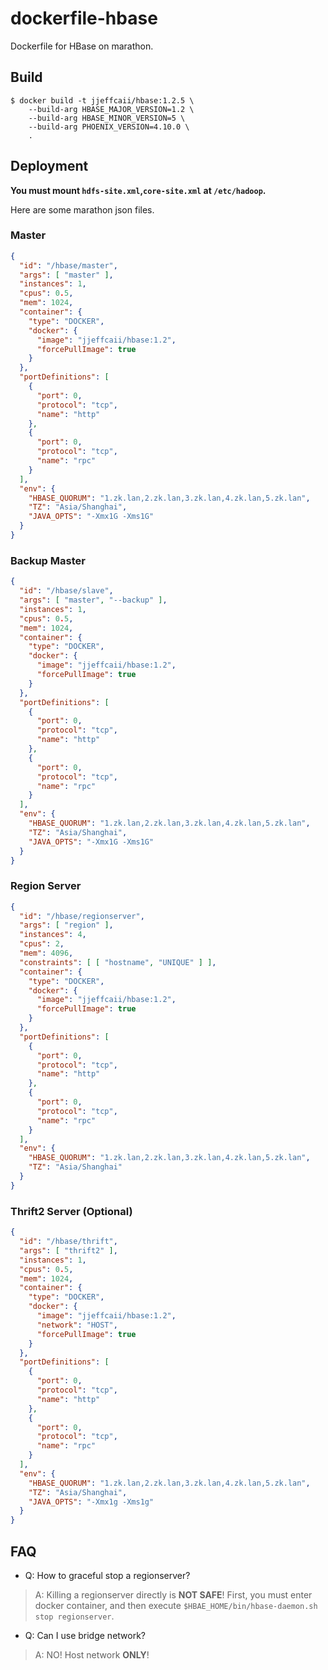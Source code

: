 # dockerfile-hbase
Dockerfile for HBase on marathon.

## Build

``` shell
$ docker build -t jjeffcaii/hbase:1.2.5 \
    --build-arg HBASE_MAJOR_VERSION=1.2 \
    --build-arg HBASE_MINOR_VERSION=5 \
    --build-arg PHOENIX_VERSION=4.10.0 \
    .
```


## Deployment

**You must mount `hdfs-site.xml`,`core-site.xml` at `/etc/hadoop`.**

Here are some marathon json files.

### Master

``` json
{
  "id": "/hbase/master",
  "args": [ "master" ],
  "instances": 1,
  "cpus": 0.5,
  "mem": 1024,
  "container": {
    "type": "DOCKER",
    "docker": {
      "image": "jjeffcaii/hbase:1.2",
      "forcePullImage": true
    }
  },
  "portDefinitions": [
    {
      "port": 0,
      "protocol": "tcp",
      "name": "http"
    },
    {
      "port": 0,
      "protocol": "tcp",
      "name": "rpc"
    }
  ],
  "env": {
    "HBASE_QUORUM": "1.zk.lan,2.zk.lan,3.zk.lan,4.zk.lan,5.zk.lan",
    "TZ": "Asia/Shanghai",
    "JAVA_OPTS": "-Xmx1G -Xms1G"
  }
}
```

### Backup Master

``` json
{
  "id": "/hbase/slave",
  "args": [ "master", "--backup" ],
  "instances": 1,
  "cpus": 0.5,
  "mem": 1024,
  "container": {
    "type": "DOCKER",
    "docker": {
      "image": "jjeffcaii/hbase:1.2",
      "forcePullImage": true
    }
  },
  "portDefinitions": [
    {
      "port": 0,
      "protocol": "tcp",
      "name": "http"
    },
    {
      "port": 0,
      "protocol": "tcp",
      "name": "rpc"
    }
  ],
  "env": {
    "HBASE_QUORUM": "1.zk.lan,2.zk.lan,3.zk.lan,4.zk.lan,5.zk.lan",
    "TZ": "Asia/Shanghai",
    "JAVA_OPTS": "-Xmx1G -Xms1G"
  }
}
```

### Region Server

``` json
{
  "id": "/hbase/regionserver",
  "args": [ "region" ],
  "instances": 4,
  "cpus": 2,
  "mem": 4096,
  "constraints": [ [ "hostname", "UNIQUE" ] ],
  "container": {
    "type": "DOCKER",
    "docker": {
      "image": "jjeffcaii/hbase:1.2",
      "forcePullImage": true
    }
  },
  "portDefinitions": [
    {
      "port": 0,
      "protocol": "tcp",
      "name": "http"
    },
    {
      "port": 0,
      "protocol": "tcp",
      "name": "rpc"
    }
  ],
  "env": {
    "HBASE_QUORUM": "1.zk.lan,2.zk.lan,3.zk.lan,4.zk.lan,5.zk.lan",
    "TZ": "Asia/Shanghai"
  }
}
```

### Thrift2 Server (Optional)

``` json
{
  "id": "/hbase/thrift",
  "args": [ "thrift2" ],
  "instances": 1,
  "cpus": 0.5,
  "mem": 1024,
  "container": {
    "type": "DOCKER",
    "docker": {
      "image": "jjeffcaii/hbase:1.2",
      "network": "HOST",
      "forcePullImage": true
    }
  },
  "portDefinitions": [
    {
      "port": 0,
      "protocol": "tcp",
      "name": "http"
    },
    {
      "port": 0,
      "protocol": "tcp",
      "name": "rpc"
    }
  ],
  "env": {
    "HBASE_QUORUM": "1.zk.lan,2.zk.lan,3.zk.lan,4.zk.lan,5.zk.lan",
    "TZ": "Asia/Shanghai",
    "JAVA_OPTS": "-Xmx1g -Xms1g"
  }
}
```


## FAQ

- Q: How to graceful stop a regionserver?

> A: Killing a regionserver directly is **NOT SAFE**! First, you must enter docker container, and then execute `$HBAE_HOME/bin/hbase-daemon.sh stop regionserver`.

- Q: Can I use bridge network?

> A: NO! Host network **ONLY**!
